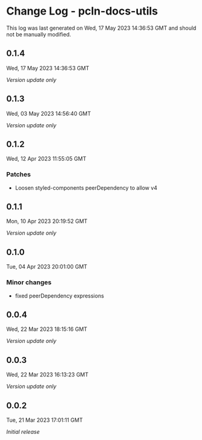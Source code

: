 # Change Log - pcln-docs-utils

This log was last generated on Wed, 17 May 2023 14:36:53 GMT and should not be manually modified.

## 0.1.4
Wed, 17 May 2023 14:36:53 GMT

_Version update only_

## 0.1.3
Wed, 03 May 2023 14:56:40 GMT

_Version update only_

## 0.1.2
Wed, 12 Apr 2023 11:55:05 GMT

### Patches

- Loosen styled-components peerDependency to allow v4

## 0.1.1
Mon, 10 Apr 2023 20:19:52 GMT

_Version update only_

## 0.1.0
Tue, 04 Apr 2023 20:01:00 GMT

### Minor changes

- fixed peerDependency expressions

## 0.0.4
Wed, 22 Mar 2023 18:15:16 GMT

_Version update only_

## 0.0.3
Wed, 22 Mar 2023 16:13:23 GMT

_Version update only_

## 0.0.2
Tue, 21 Mar 2023 17:01:11 GMT

_Initial release_

